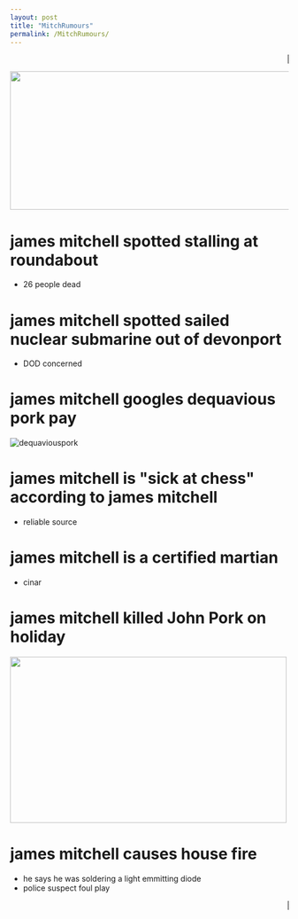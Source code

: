 ```yaml
---
layout: post
title: "MitchRumours"
permalink: /MitchRumours/
---
```

<marquee> 🚨🚨🚨JAMES SPOTTED AT DIDDY PARTY🚨🚨🚨</marquee> 

<img src="https://github.com/user-attachments/assets/7b088d2c-8639-4a37-b1e7-46b352c4cf50" width="1000" height="250">

# james mitchell spotted stalling at roundabout
- 26 people dead

# james mitchell spotted sailed nuclear submarine out of devonport
- DOD concerned

# james mitchell googles dequavious pork pay
![dequaviouspork](https://github.com/user-attachments/assets/d1f1ff98-178b-419d-ba22-bf8001aa5809)


# james mitchell is "sick at chess" according to james mitchell
- reliable source

# james mitchell is a certified martian
- cinar

# james mitchell killed John Pork on holiday
<img src="https://github.com/user-attachments/assets/3e68b443-988d-498f-be1e-16e44d72c0af" width="500" height="300">

# james mitchell causes house fire
- he says he was soldering a light emmitting diode
- police suspect foul play

<marquee>🚨🚨🚨Esptein island closed for rennovations, james involved🚨🚨🚨</marquee> 



